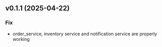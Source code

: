 ## v0.1.1 (2025-04-22)

### Fix

- order_service, inventory service and notification service are properly working
